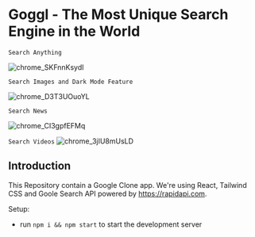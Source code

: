 # Goggl - The Most Unique Search Engine in the World


```Search Anything```

![chrome_SKFnnKsydI](https://user-images.githubusercontent.com/66358041/163673245-f8b77903-0c0c-409a-b05e-898c1467dcb3.png)



```Search Images and Dark Mode Feature```

![chrome_D3T3UOuoYL](https://user-images.githubusercontent.com/66358041/163673252-e322a304-f8e3-46b6-a86e-1c5898026b4f.jpg)



```Search News```

![chrome_CI3gpfEFMq](https://user-images.githubusercontent.com/66358041/163673259-21a80cf3-b5b3-4074-9d20-cf2d76f4c335.png)



```Search Videos```
![chrome_3jIU8mUsLD](https://user-images.githubusercontent.com/66358041/163673264-58921163-c72f-4698-a1cf-09671cee4057.png)




## Introduction


 This Repository contain a Google Clone app. We're using React, Tailwind CSS and Goole Search API powered by https://rapidapi.com.


Setup:
- run ```npm i && npm start``` to start the development server

